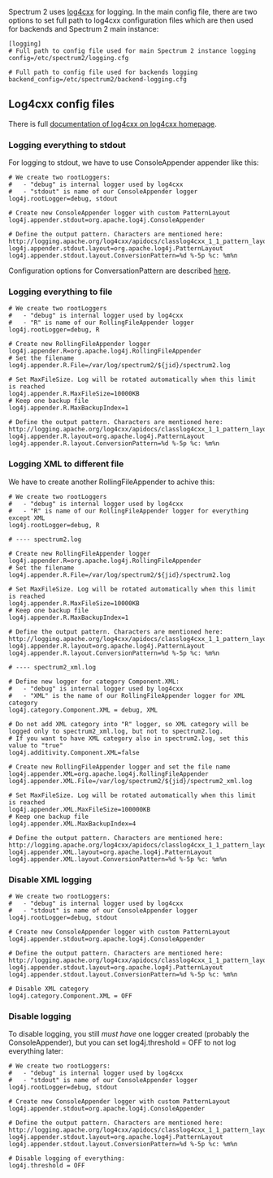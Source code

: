 Spectrum 2 uses [log4cxx](http://logging.apache.org/log4cxx/) for logging. In the main config file, there are two options to set full path to log4cxx configuration files which are then used for backends and Spectrum 2 main instance:

	[logging]
	# Full path to config file used for main Spectrum 2 instance logging
	config=/etc/spectrum2/logging.cfg

	# Full path to config file used for backends logging
	backend_config=/etc/spectrum2/backend-logging.cfg

## Log4cxx config files

There is full [documentation of log4cxx on log4cxx homepage](http://logging.apache.org/log4cxx/index.html).

### Logging everything to stdout

For logging to stdout, we have to use ConsoleAppender appender like this:

	# We create two rootLoggers:
	#   - "debug" is internal logger used by log4cxx
	#   - "stdout" is name of our ConsoleAppender logger
	log4j.rootLogger=debug, stdout

	# Create new ConsoleAppender logger with custom PatternLayout
	log4j.appender.stdout=org.apache.log4j.ConsoleAppender

	# Define the output pattern. Characters are mentioned here: http://logging.apache.org/log4cxx/apidocs/classlog4cxx_1_1_pattern_layout.html
	log4j.appender.stdout.layout=org.apache.log4j.PatternLayout
	log4j.appender.stdout.layout.ConversionPattern=%d %-5p %c: %m%n

Configuration options for ConversationPattern are described [here](http://logging.apache.org/log4cxx/apidocs/classlog4cxx_1_1_pattern_layout.html).

### Logging everything to file

	# We create two rootLoggers
	#   - "debug" is internal logger used by log4cxx
	#   - "R" is name of our RollingFileAppender logger
	log4j.rootLogger=debug, R

	# Create new RollingFileAppender logger
	log4j.appender.R=org.apache.log4j.RollingFileAppender
	# Set the filename
	log4j.appender.R.File=/var/log/spectrum2/${jid}/spectrum2.log

	# Set MaxFileSize. Log will be rotated automatically when this limit is reached
	log4j.appender.R.MaxFileSize=10000KB
	# Keep one backup file
	log4j.appender.R.MaxBackupIndex=1

	# Define the output pattern. Characters are mentioned here: http://logging.apache.org/log4cxx/apidocs/classlog4cxx_1_1_pattern_layout.html
	log4j.appender.R.layout=org.apache.log4j.PatternLayout
	log4j.appender.R.layout.ConversionPattern=%d %-5p %c: %m%n

### Logging XML to different file

We have to create another RollingFileAppender to achive this:

	# We create two rootLoggers
	#   - "debug" is internal logger used by log4cxx
	#   - "R" is name of our RollingFileAppender logger for everything except XML
	log4j.rootLogger=debug, R

	# ---- spectrum2.log

	# Create new RollingFileAppender logger
	log4j.appender.R=org.apache.log4j.RollingFileAppender
	# Set the filename
	log4j.appender.R.File=/var/log/spectrum2/${jid}/spectrum2.log

	# Set MaxFileSize. Log will be rotated automatically when this limit is reached
	log4j.appender.R.MaxFileSize=10000KB
	# Keep one backup file
	log4j.appender.R.MaxBackupIndex=1

	# Define the output pattern. Characters are mentioned here: http://logging.apache.org/log4cxx/apidocs/classlog4cxx_1_1_pattern_layout.html
	log4j.appender.R.layout=org.apache.log4j.PatternLayout
	log4j.appender.R.layout.ConversionPattern=%d %-5p %c: %m%n

	# ---- spectrum2_xml.log

	# Define new logger for category Component.XML:
	#   - "debug" is internal logger used by log4cxx
	#   - "XML" is the name of our RollingFileAppender logger for XML category
	log4j.category.Component.XML = debug, XML

	# Do not add XML category into "R" logger, so XML category will be logged only to spectrum2_xml.log, but not to spectrum2.log.
	# If you want to have XML category also in spectrum2.log, set this value to "true"
	log4j.additivity.Component.XML=false

	# Create new RollingFileAppender logger and set the file name
	log4j.appender.XML=org.apache.log4j.RollingFileAppender
	log4j.appender.XML.File=/var/log/spectrum2/${jid}/spectrum2_xml.log

	# Set MaxFileSize. Log will be rotated automatically when this limit is reached
	log4j.appender.XML.MaxFileSize=100000KB
	# Keep one backup file
	log4j.appender.XML.MaxBackupIndex=4

	# Define the output pattern. Characters are mentioned here: http://logging.apache.org/log4cxx/apidocs/classlog4cxx_1_1_pattern_layout.html
	log4j.appender.XML.layout=org.apache.log4j.PatternLayout
	log4j.appender.XML.layout.ConversionPattern=%d %-5p %c: %m%n

### Disable XML logging

	# We create two rootLoggers:
	#   - "debug" is internal logger used by log4cxx
	#   - "stdout" is name of our ConsoleAppender logger
	log4j.rootLogger=debug, stdout

	# Create new ConsoleAppender logger with custom PatternLayout
	log4j.appender.stdout=org.apache.log4j.ConsoleAppender

	# Define the output pattern. Characters are mentioned here: http://logging.apache.org/log4cxx/apidocs/classlog4cxx_1_1_pattern_layout.html
	log4j.appender.stdout.layout=org.apache.log4j.PatternLayout
	log4j.appender.stdout.layout.ConversionPattern=%d %-5p %c: %m%n

	# Disable XML category
	log4j.category.Component.XML = OFF

### Disable logging

To disable logging, you still *must have* one logger created (probably the ConsoleAppender), but you can set log4j.threshold = OFF to not log everything later:

	# We create two rootLoggers:
	#   - "debug" is internal logger used by log4cxx
	#   - "stdout" is name of our ConsoleAppender logger
	log4j.rootLogger=debug, stdout

	# Create new ConsoleAppender logger with custom PatternLayout
	log4j.appender.stdout=org.apache.log4j.ConsoleAppender

	# Define the output pattern. Characters are mentioned here: http://logging.apache.org/log4cxx/apidocs/classlog4cxx_1_1_pattern_layout.html
	log4j.appender.stdout.layout=org.apache.log4j.PatternLayout
	log4j.appender.stdout.layout.ConversionPattern=%d %-5p %c: %m%n

	# Disable logging of everything:
	log4j.threshold = OFF


